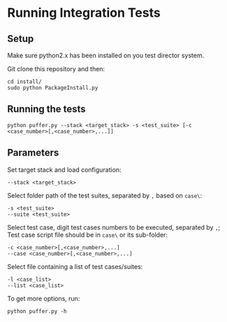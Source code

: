 # Running Integration Tests

## Setup

Make sure python2.x has been installed on you test director system.

Git clone this repository and then:

    cd install/
    sudo python PackageInstall.py

## Running the tests

    python puffer.py --stack <target_stack> -s <test_suite> [-c <case_number>[,<case_number>,...]]

## Parameters

Set target stack and load configuration:

    --stack <target_stack>

Select folder path of the test suites, separated by `,` based on `case\`:

    -s <test_suite>
    --suite <test_suite>

Select test case, digit test cases numbers to be executed, separated by `,`;
Test case script file should be in `case\` or its sub-folder:

    -c <case_number>[,<case_number>,...]
    --case <case_number>[,<case_number>,...]

Select file containing a list of test cases/suites:

    -l <case_list>
    --list <case_list>

To get more options, run:

    python puffer.py -h
